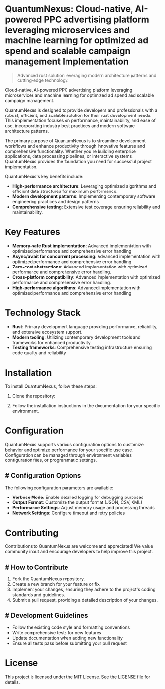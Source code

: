 <!-- fallback_QuantumNexus_20250802082816_52306 -->

# QuantumNexus: Cloud-native, AI-powered PPC advertising platform leveraging microservices and machine learning for optimized ad spend and scalable campaign management Implementation
> Advanced rust solution leveraging modern architecture patterns and cutting-edge technology.

Cloud-native, AI-powered PPC advertising platform leveraging microservices and machine learning for optimized ad spend and scalable campaign management.

QuantumNexus is designed to provide developers and professionals with a robust, efficient, and scalable solution for their rust development needs. This implementation focuses on performance, maintainability, and ease of use, incorporating industry best practices and modern software architecture patterns.

The primary purpose of QuantumNexus is to streamline development workflows and enhance productivity through innovative features and comprehensive functionality. Whether you're building enterprise applications, data processing pipelines, or interactive systems, QuantumNexus provides the foundation you need for successful project implementation.

QuantumNexus's key benefits include:

* **High-performance architecture**: Leveraging optimized algorithms and efficient data structures for maximum performance.
* **Modern development patterns**: Implementing contemporary software engineering practices and design patterns.
* **Comprehensive testing**: Extensive test coverage ensuring reliability and maintainability.

# Key Features

* **Memory-safe Rust implementation**: Advanced implementation with optimized performance and comprehensive error handling.
* **Async/await for concurrent processing**: Advanced implementation with optimized performance and comprehensive error handling.
* **Zero-cost abstractions**: Advanced implementation with optimized performance and comprehensive error handling.
* **Cross-platform compatibility**: Advanced implementation with optimized performance and comprehensive error handling.
* **High-performance algorithms**: Advanced implementation with optimized performance and comprehensive error handling.

# Technology Stack

* **Rust**: Primary development language providing performance, reliability, and extensive ecosystem support.
* **Modern tooling**: Utilizing contemporary development tools and frameworks for enhanced productivity.
* **Testing frameworks**: Comprehensive testing infrastructure ensuring code quality and reliability.

# Installation

To install QuantumNexus, follow these steps:

1. Clone the repository:


2. Follow the installation instructions in the documentation for your specific environment.

# Configuration

QuantumNexus supports various configuration options to customize behavior and optimize performance for your specific use case. Configuration can be managed through environment variables, configuration files, or programmatic settings.

## # Configuration Options

The following configuration parameters are available:

* **Verbose Mode**: Enable detailed logging for debugging purposes
* **Output Format**: Customize the output format (JSON, CSV, XML)
* **Performance Settings**: Adjust memory usage and processing threads
* **Network Settings**: Configure timeout and retry policies

# Contributing

Contributions to QuantumNexus are welcome and appreciated! We value community input and encourage developers to help improve this project.

## # How to Contribute

1. Fork the QuantumNexus repository.
2. Create a new branch for your feature or fix.
3. Implement your changes, ensuring they adhere to the project's coding standards and guidelines.
4. Submit a pull request, providing a detailed description of your changes.

## # Development Guidelines

* Follow the existing code style and formatting conventions
* Write comprehensive tests for new features
* Update documentation when adding new functionality
* Ensure all tests pass before submitting your pull request

# License

This project is licensed under the MIT License. See the [LICENSE](https://github.com/Muramatsuu/QuantumNexus/blob/main/LICENSE) file for details.
